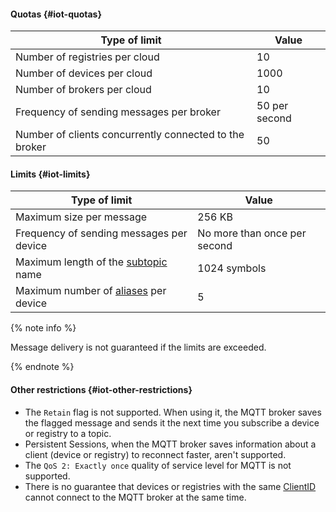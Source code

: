 #### Quotas {#iot-quotas}

Type of limit | Value
----- | -----
Number of registries per cloud | 10
Number of devices per cloud | 1000
Number of brokers per cloud | 10
Frequency of sending messages per broker | 50 per second
Number of clients concurrently connected to the broker | 50

#### Limits {#iot-limits}

Type of limit | Value
----- | -----
Maximum size per message | 256 KB
Frequency of sending messages per device | No more than once per second
Maximum length of the [subtopic](../iot-core/concepts/topic/subtopic.md) name | 1024 symbols
Maximum number of [aliases](../iot-core/concepts/topic/usage.md#aliases) per device | 5

{% note info %}

Message delivery is not guaranteed if the limits are exceeded.

{% endnote %}

#### Other restrictions {#iot-other-restrictions}

* The `Retain` flag is not supported. When using it, the MQTT broker saves the flagged message and sends it the next time you subscribe a device or registry to a topic.
* Persistent Sessions, when the MQTT broker saves information about a client (device or registry) to reconnect faster, aren't supported.
* The `QoS 2: Exactly once` quality of service level for MQTT is not supported.
* There is no guarantee that devices or registries with the same [ClientID](https://docs.oasis-open.org/mqtt/mqtt/v3.1.1/mqtt-v3.1.1.html#_Toc385349242) cannot connect to the MQTT broker at the same time.

